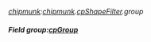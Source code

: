 _[chipmunk](../../modules/chipmunk/chipmunk-module.md):[chipmunk](../../modules/chipmunk/chipmunk-module.md).[cpShapeFilter](../../modules/chipmunk/chipmunk-cpshapefilter.md).group_
##### Field group:[cpGroup](../../modules/chipmunk/chipmunk-cpgroup.md)
